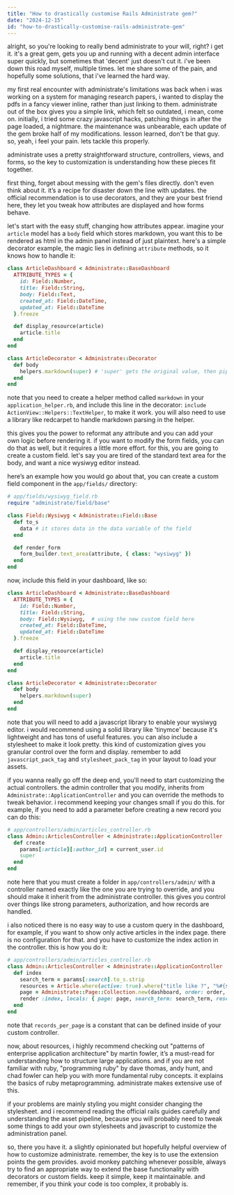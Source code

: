 ```yaml
---
title: "How to drastically customise Rails Administrate gem?"
date: "2024-12-15"
id: "how-to-drastically-customise-rails-administrate-gem"
---
```


alright, so you're looking to really bend administrate to your will, right? i get it. it's a great gem, gets you up and running with a decent admin interface super quickly, but sometimes that 'decent' just doesn't cut it. i’ve been down this road myself, multiple times. let me share some of the pain, and hopefully some solutions, that i've learned the hard way.

my first real encounter with administrate's limitations was back when i was working on a system for managing research papers, i wanted to display the pdfs in a fancy viewer inline, rather than just linking to them. administrate out of the box gives you a simple link, which felt so outdated, i mean, come on. initially, i tried some crazy javascript hacks, patching things in after the page loaded, a nightmare. the maintenance was unbearable, each update of the gem broke half of my modifications. lesson learned, don't be that guy. so, yeah, i feel your pain. lets tackle this properly.

administrate uses a pretty straightforward structure, controllers, views, and forms, so the key to customization is understanding how these pieces fit together.

first thing, forget about messing with the gem's files directly. don't even think about it. it’s a recipe for disaster down the line with updates. the official recommendation is to use decorators, and they are your best friend here, they let you tweak how attributes are displayed and how forms behave.

let's start with the easy stuff, changing how attributes appear. imagine your `article` model has a `body` field which stores markdown, you want this to be rendered as html in the admin panel instead of just plaintext. here's a simple decorator example, the magic lies in defining `attribute` methods, so it knows how to handle it:

```ruby
class ArticleDashboard < Administrate::BaseDashboard
  ATTRIBUTE_TYPES = {
    id: Field::Number,
    title: Field::String,
    body: Field::Text,
    created_at: Field::DateTime,
    updated_at: Field::DateTime
  }.freeze

  def display_resource(article)
    article.title
  end
end

class ArticleDecorator < Administrate::Decorator
  def body
    helpers.markdown(super) # 'super' gets the original value, then pipe it through the markdown helper
  end
end
```

note that you need to create a helper method called `markdown` in your `application_helper.rb`, and include this line in the decorator: `include ActionView::Helpers::TextHelper`, to make it work. you will also need to use a library like redcarpet to handle markdown parsing in the helper.

this gives you the power to reformat any attribute and you can add your own logic before rendering it. if you want to modify the form fields, you can do that as well, but it requires a little more effort. for this, you are going to create a custom field. let's say you are tired of the standard text area for the body, and want a nice wysiwyg editor instead.

here’s an example how you would go about that, you can create a custom field component in the `app/fields/` directory:

```ruby
# app/fields/wysiwyg_field.rb
require "administrate/field/base"

class Field::Wysiwyg < Administrate::Field::Base
  def to_s
    data # it stores data in the data variable of the field
  end

  def render_form
    form_builder.text_area(attribute, { class: "wysiwyg" })
  end
end
```

now, include this field in your dashboard, like so:

```ruby
class ArticleDashboard < Administrate::BaseDashboard
  ATTRIBUTE_TYPES = {
    id: Field::Number,
    title: Field::String,
    body: Field::Wysiwyg,  # using the new custom field here
    created_at: Field::DateTime,
    updated_at: Field::DateTime
  }.freeze

  def display_resource(article)
    article.title
  end
end

class ArticleDecorator < Administrate::Decorator
  def body
    helpers.markdown(super)
  end
end
```

note that you will need to add a javascript library to enable your wysiwyg editor. i would recommend using a solid library like 'tinymce' because it's lightweight and has tons of useful features. you can also include a stylesheet to make it look pretty. this kind of customization gives you granular control over the form and display. remember to add `javascript_pack_tag` and `stylesheet_pack_tag` in your layout to load your assets.

if you wanna really go off the deep end, you'll need to start customizing the actual controllers. the admin controller that you modify, inherits from `Administrate::ApplicationController` and you can override the methods to tweak behavior. i recommend keeping your changes small if you do this. for example, if you need to add a parameter before creating a new record you can do this:

```ruby
# app/controllers/admin/articles_controller.rb
class Admin::ArticlesController < Administrate::ApplicationController
  def create
    params[:article][:author_id] = current_user.id
    super
  end
end
```

note here that you must create a folder in `app/controllers/admin/` with a controller named exactly like the one you are trying to override, and you should make it inherit from the administrate controller. this gives you control over things like strong parameters, authorization, and how records are handled.

i also noticed there is no easy way to use a custom query in the dashboard, for example, if you want to show only active articles in the index page. there is no configuration for that. and you have to customize the index action in the controller. this is how you do it:

```ruby
# app/controllers/admin/articles_controller.rb
class Admin::ArticlesController < Administrate::ApplicationController
  def index
    search_term = params[:search].to_s.strip
    resources = Article.where(active: true).where("title like ?", "%#{search_term}%").page(params[:page]).per(records_per_page)
    page = Administrate::Page::Collection.new(dashboard, order: order, resources: resources, search_term: search_term)
    render :index, locals: { page: page, search_term: search_term, resources: resources, show_search_bar: show_search_bar? }
  end
end
```
note that `records_per_page` is a constant that can be defined inside of your custom controller.

now, about resources, i highly recommend checking out "patterns of enterprise application architecture" by martin fowler, it’s a must-read for understanding how to structure large applications. and if you are not familiar with ruby, "programming ruby" by dave thomas, andy hunt, and chad fowler can help you with more fundamental ruby concepts. it explains the basics of ruby metaprogramming. administrate makes extensive use of this.

if your problems are mainly styling you might consider changing the stylesheet. and i recommend reading the official rails guides carefully and understanding the asset pipeline, because you will probably need to tweak some things to add your own stylesheets and javascript to customize the administration panel.

so, there you have it. a slightly opinionated but hopefully helpful overview of how to customize administrate. remember, the key is to use the extension points the gem provides. avoid monkey patching whenever possible, always try to find an appropriate way to extend the base functionality with decorators or custom fields. keep it simple, keep it maintainable. and remember, if you think your code is too complex, it probably is.
